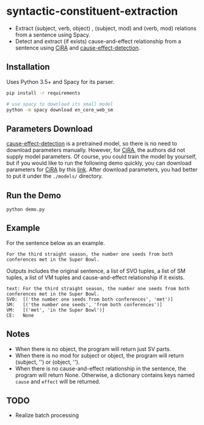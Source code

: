 # syntactic-constituent-extraction

- Extract (subject, verb, object) , (subject, mod) and (verb, mod) relations from a sentence using Spacy.
- Detect and extract (if exists) cause-and-effect relationship from a sentence using  [CiRA](https://github.com/fischJan/CiRA) and [cause-effect-detection](https://huggingface.co/noahjadallah/cause-effect-detection).

## Installation

Uses Python 3.5+ and Spacy for its parser.

```bash
pip install -r requirements

# use spacy to download its small model
python -m spacy download en_core_web_sm
```

## Parameters Download

 [cause-effect-detection](https://huggingface.co/noahjadallah/cause-effect-detection) is a pretrained model, so there is no need to download parameters manually. However, for  [CiRA](https://github.com/fischJan/CiRA), the authors did not supply model parameters. Of course, you could train the model by yourself, but if you would like to run the following demo quickly, you can download parameters for [CiRA](https://github.com/fischJan/CiRA) by this [link](https://drive.google.com/file/d/1yNUSmFVjscanJ36dTz1NkOeV6huykfSM/view?usp=sharing). After download parameters, you had better to put it under the `./models/` directory.

## Run the Demo

```
python demo.py
```

## Example

For the sentence below as an example.

```
For the third straight season, the number one seeds from both conferences met in the Super Bowl. 
```

Outputs includes the original sentence, a list of SVO tuples, a list of SM tuples, a list of VM tuples and cause-and-effect relationship if it exists.

```
text: For the third straight season, the number one seeds from both conferences met in the Super Bowl. 
SVO:  [('the number one seeds from both conferences', 'met')]
SM:   [('the number one seeds', 'from both conferences')]
VM:   [('met', 'in the Super Bowl')]
CE:   None
```

## Notes

- When there is no object, the program will return just SV parts.
- When there is no mod for subject or object, the program will return (subject, '') or (object, '').
- When there is no cause-and-effect relationship in the sentence, the program will return None. Otherwise, a dictionary contains keys named `cause` and `effect` will be returned.

## TODO

- Realize batch processing
